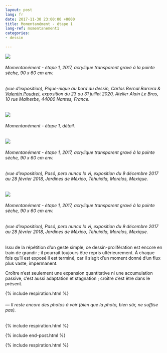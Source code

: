 ```yaml
---
layout: post
lang: fr
date: 2017-11-30 23:00:00 +0000
title: Momentanément - étape 1
lang-ref: momentanement1
categories:
- dessin

---
```

![](/mepierdoparaver/imgs/img_20200730_223146-up.jpg)

###### _Momentanément - étape 1_, 2017, acrylique transparent gravé à la pointe sèche, 90 x 60 cm env.

###### (vue d’exposition), _Pique-nique au bord du dessin_, Carlos Bernal Barrera & [Valentin Poudret](http://www.valentin-poudret.com), exposition du 23 au 31 juillet 2020, Atelier Alain Le Bras, 10 rue Malherbe, 44000 Nantes, France.

![](/mepierdoparaver/imgs/img_20200730_223340_-up.jpg)

###### _Momentanément - étape 1_, détail.

![](/mepierdoparaver/imgs/momentaneamente-6-up.jpg)

###### _Momentanément - étape 1_, 2017, acrylique transparent gravé à la pointe sèche, 90 x 60 cm env.

###### (vue d’exposition), _Pasó, pero nunca lo vi_, exposition du 9 décembre 2017 au 28 février 2018, Jardines de México, Tehuixtla, Morelos, Mexique.

![](/mepierdoparaver/imgs/momentaneamente-8-up.jpg)

###### _Momentanément - étape 1_, 2017, acrylique transparent gravé à la pointe sèche, 90 x 60 cm env.

###### (vue d’exposition), _Pasó, pero nunca lo vi_, exposition du 9 décembre 2017 au 28 février 2018, Jardines de México, Tehuixtla, Morelos, Mexique.

Issu de la répétition d’un geste simple, ce dessin-prolifération est encore en train de grandir ; il pourrait toujours être repris ultérieurement. À chaque fois qu’il est exposé il est terminé, car il s’agit d’un moment donné d’un flux plus vaste, impermanent.

Croître n’est seulement une expansion quantitative ni une accumulation passive, c’est aussi adaptation et stagnation ; croître c’est être dans le présent.

{% include respiration.html %}

###### **_—_** _Il reste encore des photos à voir (bien que la photo, bien sûr, ne suffise pas)._

{% include respiration.html %}

{% include end-post.html %}

{% include respiration.html %}